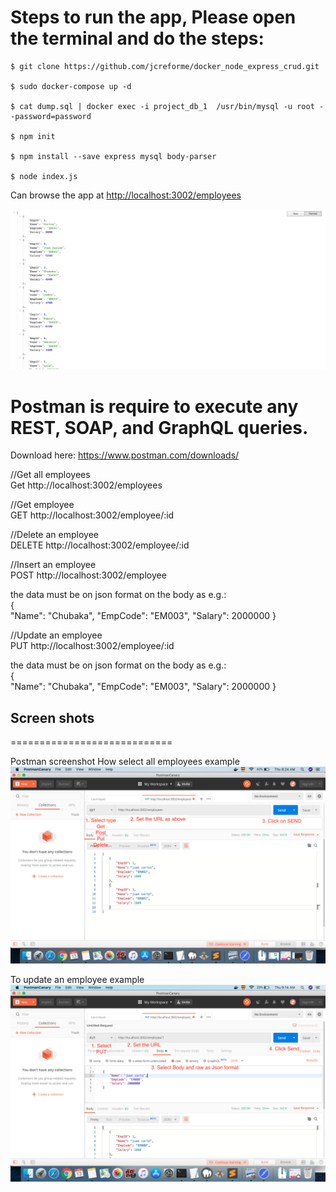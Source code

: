 # Steps to run the app, Please open the terminal and do the steps:
```
$ git clone https://github.com/jcreforme/docker_node_express_crud.git

$ sudo docker-compose up -d

$ cat dump.sql | docker exec -i project_db_1  /usr/bin/mysql -u root --password=password 

$ npm init

$ npm install --save express mysql body-parser

$ node index.js
```

Can browse the app at <http://localhost:3002/employees>

![GitHub Logo](/3.png)


# Postman is require to  execute any REST, SOAP, and GraphQL queries.
Download here: https://www.postman.com/downloads/

//Get all employees <br />
Get http://localhost:3002/employees 

//Get employee <br />
GET http://localhost:3002/employee/:id

//Delete an employee <br />
DELETE http://localhost:3002/employee/:id

//Insert an employee <br />
POST http://localhost:3002/employee

the data must be on json format on the body as e.g.:<br />
	{	
        "Name": "Chubaka",
        "EmpCode": "EM003",
        "Salary": 2000000
    }

//Update an employee <br />
PUT http://localhost:3002/employee/:id

the data must be on json format on the body as e.g.:<br />
	{	
        "Name": "Chubaka",
        "EmpCode": "EM003",
        "Salary": 2000000
    }


## Screen shots
============================ 

Postman screenshot
How select all employees example
![GitHub Logo](/1.png)

To update an employee example
![GitHub Logo](/2.png)


